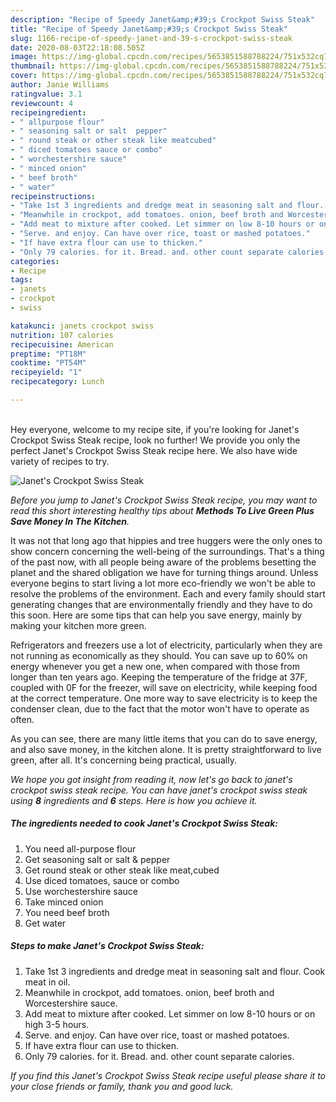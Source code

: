 ```yaml
---
description: "Recipe of Speedy Janet&amp;#39;s Crockpot Swiss Steak"
title: "Recipe of Speedy Janet&amp;#39;s Crockpot Swiss Steak"
slug: 1166-recipe-of-speedy-janet-and-39-s-crockpot-swiss-steak
date: 2020-08-03T22:18:08.505Z
image: https://img-global.cpcdn.com/recipes/5653851588788224/751x532cq70/janets-crockpot-swiss-steak-recipe-main-photo.jpg
thumbnail: https://img-global.cpcdn.com/recipes/5653851588788224/751x532cq70/janets-crockpot-swiss-steak-recipe-main-photo.jpg
cover: https://img-global.cpcdn.com/recipes/5653851588788224/751x532cq70/janets-crockpot-swiss-steak-recipe-main-photo.jpg
author: Janie Williams
ratingvalue: 3.1
reviewcount: 4
recipeingredient:
- " allpurpose flour"
- " seasoning salt or salt  pepper"
- " round steak or other steak like meatcubed"
- " diced tomatoes sauce or combo"
- " worchestershire sauce"
- " minced onion"
- " beef broth"
- " water"
recipeinstructions:
- "Take 1st 3 ingredients and dredge meat in seasoning salt and flour. Cook meat in oil."
- "Meanwhile in crockpot, add tomatoes. onion, beef broth and Worcestershire sauce."
- "Add meat to mixture after cooked. Let simmer on low 8-10 hours or on high 3-5 hours."
- "Serve. and enjoy. Can have over rice, toast or mashed potatoes."
- "If have extra flour can use to thicken."
- "Only 79 calories. for it. Bread. and. other count separate calories."
categories:
- Recipe
tags:
- janets
- crockpot
- swiss

katakunci: janets crockpot swiss 
nutrition: 107 calories
recipecuisine: American
preptime: "PT18M"
cooktime: "PT54M"
recipeyield: "1"
recipecategory: Lunch

---
```

<br>
Hey everyone, welcome to my recipe site, if you're looking for Janet&#39;s Crockpot Swiss Steak recipe, look no further! We provide you only the perfect Janet&#39;s Crockpot Swiss Steak recipe here. We also have wide variety of recipes to try.
<br>


![Janet&#39;s Crockpot Swiss Steak](https://img-global.cpcdn.com/recipes/5653851588788224/751x532cq70/janets-crockpot-swiss-steak-recipe-main-photo.jpg)

<i>Before you jump to Janet&#39;s Crockpot Swiss Steak recipe, you may want to read this short interesting healthy tips about 
<strong>Methods To Live Green Plus Save Money In The Kitchen</strong>.</i>
</br>

It was not that long ago that hippies and tree huggers were the only ones to show concern concerning the well-being of the surroundings. That's a thing of the past now, with all people being aware of the problems besetting the planet and the shared obligation we have for turning things around. Unless everyone begins to start living a lot more eco-friendly we won't be able to resolve the problems of the environment. Each and every family should start generating changes that are environmentally friendly and they have to do this soon. Here are some tips that can help you save energy, mainly by making your kitchen more green.

Refrigerators and freezers use a lot of electricity, particularly when they are not running as economically as they should. You can save up to 60% on energy whenever you get a new one, when compared with those from longer than ten years ago. Keeping the temperature of the fridge at 37F, coupled with 0F for the freezer, will save on electricity, while keeping food at the correct temperature. One more way to save electricity is to keep the condenser clean, due to the fact that the motor won't have to operate as often.

As you can see, there are many little items that you can do to save energy, and also save money, in the kitchen alone. It is pretty straightforward to live green, after all. It's concerning being practical, usually.


<i>We hope you got insight from reading it, now let's go back to janet&#39;s crockpot swiss steak recipe. You can have janet&#39;s crockpot swiss steak using <strong>8</strong> ingredients and <strong>6</strong> steps. Here is how you achieve it.
</i>

##### The ingredients needed to cook Janet&#39;s Crockpot Swiss Steak:

1. You need  all-purpose flour
1. Get  seasoning salt or salt &amp; pepper
1. Get  round steak or other steak like meat,cubed
1. Use  diced tomatoes, sauce or combo
1. Use  worchestershire sauce
1. Take  minced onion
1. You need  beef broth
1. Get  water


##### Steps to make Janet&#39;s Crockpot Swiss Steak:

1. Take 1st 3 ingredients and dredge meat in seasoning salt and flour. Cook meat in oil.
1. Meanwhile in crockpot, add tomatoes. onion, beef broth and Worcestershire sauce.
1. Add meat to mixture after cooked. Let simmer on low 8-10 hours or on high 3-5 hours.
1. Serve. and enjoy. Can have over rice, toast or mashed potatoes.
1. If have extra flour can use to thicken.
1. Only 79 calories. for it. Bread. and. other count separate calories.


<i>If you find this Janet&#39;s Crockpot Swiss Steak recipe useful please share it to your close friends or family, thank you and good luck.</i>
